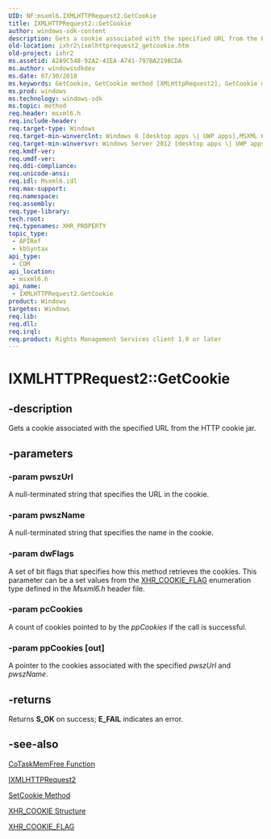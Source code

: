 ```yaml
---
UID: NF:msxml6.IXMLHTTPRequest2.GetCookie
title: IXMLHTTPRequest2::GetCookie
author: windows-sdk-content
description: Gets a cookie associated with the specified URL from the HTTP cookie jar.
old-location: ixhr2\ixmlhttprequest2_getcookie.htm
old-project: ixhr2
ms.assetid: A2A9C54B-92A2-41EA-A741-797BA219BCDA
ms.author: windowssdkdev
ms.date: 07/30/2018
ms.keywords: GetCookie, GetCookie method [XMLHttpRequest2], GetCookie method [XMLHttpRequest2],IXMLHTTPRequest2 interface, IXMLHTTPRequest2 interface [XMLHttpRequest2],GetCookie method, IXMLHTTPRequest2.GetCookie, IXMLHTTPRequest2::GetCookie, ixhr2.ixmlhttprequest2_getcookie, msxml6/IXMLHTTPRequest2::GetCookie
ms.prod: windows
ms.technology: windows-sdk
ms.topic: method
req.header: msxml6.h
req.include-header: 
req.target-type: Windows
req.target-min-winverclnt: Windows 8 [desktop apps \| UWP apps],MSXML 6.0 and later
req.target-min-winversvr: Windows Server 2012 [desktop apps \| UWP apps]
req.kmdf-ver: 
req.umdf-ver: 
req.ddi-compliance: 
req.unicode-ansi: 
req.idl: Msxml6.idl
req.max-support: 
req.namespace: 
req.assembly: 
req.type-library: 
tech.root: 
req.typenames: XHR_PROPERTY
topic_type:
 - APIRef
 - kbSyntax
api_type:
 - COM
api_location:
 - msxml6.h
api_name:
 - IXMLHTTPRequest2.GetCookie
product: Windows
targetos: Windows
req.lib: 
req.dll: 
req.irql: 
req.product: Rights Management Services client 1.0 or later
---
```


# IXMLHTTPRequest2::GetCookie


## -description


Gets a cookie associated with the specified URL from the HTTP cookie jar.


## -parameters




### -param pwszUrl

A null-terminated string that specifies the URL in the cookie. 


### -param pwszName

A null-terminated string that specifies the name in the cookie.


### -param dwFlags

A set of bit flags that specifies how this method retrieves the cookies. This parameter can be a set values from the <a href="https://msdn.microsoft.com/185a75cb-3901-4850-a987-803da50e14fd">XHR_COOKIE_FLAG</a> enumeration type defined in the <i>Msxml6.h</i> header file. 

 


### -param pcCookies

A count of cookies pointed to by the <i>ppCookies</i> if the call is successful.


### -param ppCookies [out]

A pointer to the cookies associated with the specified <i>pwszUrl</i> and <i>pwszName</i>.


## -returns



Returns <b>S_OK</b> on success; <b>E_FAIL</b> indicates an error.




## -see-also




<a href="https://msdn.microsoft.com/3d0af12e-fc74-4ef7-b2dd-e9da5d0483c7">CoTaskMemFree Function</a>



<a href="https://msdn.microsoft.com/BBC11C4A-AECF-4D6D-8275-3E852E309908">IXMLHTTPRequest2</a>



<a href="https://msdn.microsoft.com/E150B7CA-A881-4CD5-896F-7E3B6770E105">SetCookie Method</a>



<a href="https://msdn.microsoft.com/208829B0-DBCC-4C22-910D-D6826283F8A0">XHR_COOKIE Structure</a>



<a href="https://msdn.microsoft.com/185a75cb-3901-4850-a987-803da50e14fd">XHR_COOKIE_FLAG</a>
 

 

